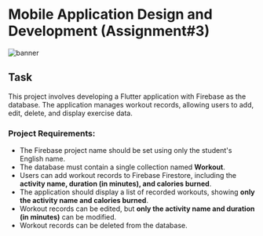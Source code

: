 # Mobile Application Design and Development (Assignment#3)

![banner](https://github.com/user-attachments/assets/74ba40d7-3162-4184-918e-5ce5864b9754)

## Task
This project involves developing a Flutter application with Firebase as the database. The application manages workout records, allowing users to add, edit, delete, and display exercise data.

### Project Requirements:
- The Firebase project name should be set using only the student's English name.
- The database must contain a single collection named **Workout**.
- Users can add workout records to Firebase Firestore, including the **activity name, duration (in minutes), and calories burned**.
- The application should display a list of recorded workouts, showing **only the activity name and calories burned**.
- Workout records can be edited, but **only the activity name and duration (in minutes)** can be modified.
- Workout records can be deleted from the database.
